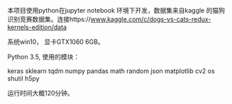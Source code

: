 
本项目使用python在jupyter notebook 环境下开发，数据集来自kaggle 的猫狗识别竞赛数据集。连接https://www.kaggle.com/c/dogs-vs-cats-redux-kernels-edition/data

系统win10， 显卡GTX1060 6GB。

Python 3.5, 使用的模块：

keras
sklearn
tqdm
numpy
pandas
math
random
json
matplotlib
cv2
os
shutil
h5py

运行时间大概120分钟。
